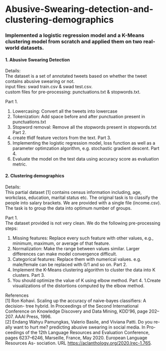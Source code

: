 # Abusive-Swearing-detection-and-clustering-demographics
### Implemented a logistic regression model and a K-Means clustering model from scratch and applied them on two real-world datasets.

#### 1. Abusive Swearing Detection  
Details:  
The dataset is a set of annotated tweets based on whether the tweet contains abusive swearing or not.  
input files:                     swad train.csv & swad test.csv.  
custom files for pre-processing: punctuations.txt & stopwords.txt.  
  
Part 1.
1. Lowercasing: Convert all the tweets into lowercase
2. Tokenization: Add space before and after punctuation present in punctuations.txt
3. Stopword removal: Remove all the stopwords present in stopwords.txt
Part 2.
1. create tfidf feature vectors from the text.
Part 3.
1. Implementing the logistic regression model, loss function as well as a parameter optimzation algorithm, e.g. stochastic gradient descent.
Part 4.
1. Evaluate the model on the test data using accuracy score as evaluation metric.
  
  
#### 2. Clustering demographics  
Details:  
This partial dataset [1] contains census information including, age, workclass, education, marital status etc. The original task is to classify the people into salary brackets. We are provided with a single file (income.csv). The task is to group the data into optimum number of groups.

Part 1.  
The dataset provided is not very clean. We do the following pre-processing steps:
1. Missing features: Replace every such feature with other values, e.g., minimum, maximum, or average of that feature.
2. Normalization: Make the range between values similar. Larger differences can make model convergence difficult.
3. Categorical features: Replace them with numerical values. e.g. male/female can be replaced with 0/1 and so on.
Part 2.
1. Implement the K-Means clustering algorithm to cluster the data into K clusters.
Part 3.
1. You should optimize the value of K using elbow method.
Part 4.
1.Create visualizations of the distortions computed by the elbow method.  
  
References  
[1] Ron Kohavi. Scaling up the accuracy of naive-bayes classifiers: A decision- tree hybrid. In Proceedings of the Second International Conference on Knowledge Discovery and Data Mining, KDD’96, page 202–207. AAAI Press, 1996.  
[2] Endang Wahyu Pamungkas, Valerio Basile, and Viviana Patti. Do you re- ally want to hurt me? predicting abusive swearing in social media. In Pro- ceedings of the 12th Language Resources and Evaluation Conference, pages 6237–6246, Marseille, France, May 2020. European Language Resources As- sociation. URL https://aclanthology.org/2020.lrec-1.765.  
